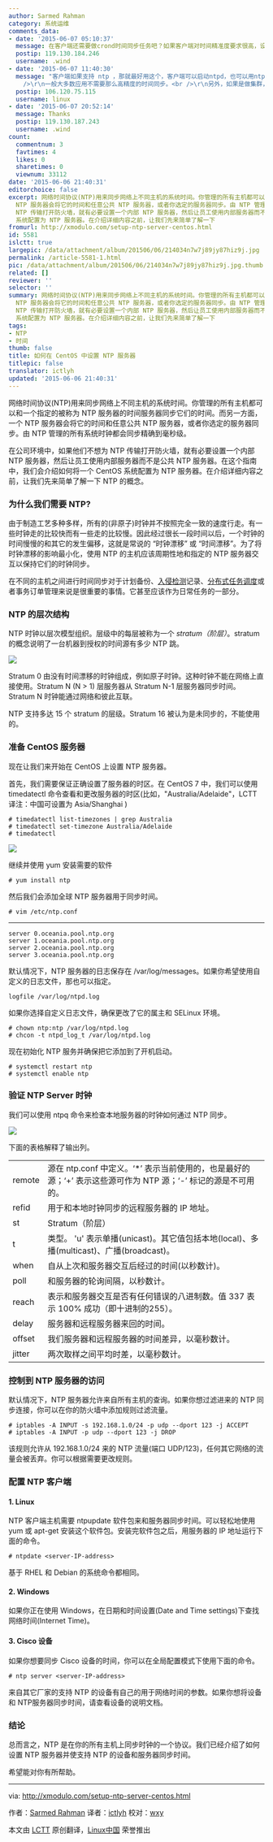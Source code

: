 ```yaml
---
author: Sarmed Rahman
category: 系统运维
comments_data:
- date: '2015-06-07 05:10:37'
  message: 在客户端还需要做crond时间同步任务吧？如果客户端对时间精准度要求很高，设置多长时间同步一次？
  postip: 119.130.184.246
  username: .wind
- date: '2015-06-07 11:40:30'
  message: "客户端如果支持 ntp ，那就最好用这个，客户端可以启动ntpd，也可以用ntpdate来更新。一般如果不是主机上的 bios 电池有问题的话，时间偏差没那么大，所以几个小时或者一天同步一次就够了。<br
    />\r\n一般大多数应用不需要那么高精度的时间同步。<br />\r\n另外，如果是做集群，比如 mysql 集群，那就一定要保证时间同步。"
  postip: 106.120.75.115
  username: linux
- date: '2015-06-07 20:52:14'
  message: Thanks
  postip: 119.130.187.243
  username: .wind
count:
  commentnum: 3
  favtimes: 4
  likes: 0
  sharetimes: 0
  viewnum: 33112
date: '2015-06-06 21:40:31'
editorchoice: false
excerpt: 网络时间协议(NTP)用来同步网络上不同主机的系统时间。你管理的所有主机都可以和一个指定的被称为 NTP 服务器的时间服务器同步它们的时间。而另一方面，一个
  NTP 服务器会将它的时间和任意公共 NTP 服务器，或者你选定的服务器同步。由 NTP 管理的所有系统时钟都会同步精确到毫秒级。 在公司环境中，如果他们不想为
  NTP 传输打开防火墙，就有必要设置一个内部 NTP 服务器，然后让员工使用内部服务器而不是公共 NTP 服务器。在这个指南中，我们会介绍如何将一个 CentOS
  系统配置为 NTP 服务器。在介绍详细内容之前，让我们先来简单了解一下
fromurl: http://xmodulo.com/setup-ntp-server-centos.html
id: 5581
islctt: true
largepic: /data/attachment/album/201506/06/214034n7w7j89jy87hiz9j.jpg
permalink: /article-5581-1.html
pic: /data/attachment/album/201506/06/214034n7w7j89jy87hiz9j.jpg.thumb.jpg
related: []
reviewer: ''
selector: ''
summary: 网络时间协议(NTP)用来同步网络上不同主机的系统时间。你管理的所有主机都可以和一个指定的被称为 NTP 服务器的时间服务器同步它们的时间。而另一方面，一个
  NTP 服务器会将它的时间和任意公共 NTP 服务器，或者你选定的服务器同步。由 NTP 管理的所有系统时钟都会同步精确到毫秒级。 在公司环境中，如果他们不想为
  NTP 传输打开防火墙，就有必要设置一个内部 NTP 服务器，然后让员工使用内部服务器而不是公共 NTP 服务器。在这个指南中，我们会介绍如何将一个 CentOS
  系统配置为 NTP 服务器。在介绍详细内容之前，让我们先来简单了解一下
tags:
- NTP
- 时间
thumb: false
title: 如何在 CentOS 中设置 NTP 服务器
titlepic: false
translator: ictlyh
updated: '2015-06-06 21:40:31'
---
```


网络时间协议(NTP)用来同步网络上不同主机的系统时间。你管理的所有主机都可以和一个指定的被称为 NTP 服务器的时间服务器同步它们的时间。而另一方面，一个 NTP 服务器会将它的时间和任意公共 NTP 服务器，或者你选定的服务器同步。由 NTP 管理的所有系统时钟都会同步精确到毫秒级。


在公司环境中，如果他们不想为 NTP 传输打开防火墙，就有必要设置一个内部 NTP 服务器，然后让员工使用内部服务器而不是公共 NTP 服务器。在这个指南中，我们会介绍如何将一个 CentOS 系统配置为 NTP 服务器。在介绍详细内容之前，让我们先来简单了解一下 NTP 的概念。


### 为什么我们需要 NTP?


由于制造工艺多种多样，所有的(非原子)时钟并不按照完全一致的速度行走。有一些时钟走的比较快而有一些走的比较慢。因此经过很长一段时间以后，一个时钟的时间慢慢的和其它的发生偏移，这就是常说的 “时钟漂移” 或 “时间漂移”。为了将时钟漂移的影响最小化，使用 NTP 的主机应该周期性地和指定的 NTP 服务器交互以保持它们的时钟同步。


在不同的主机之间进行时间同步对于计划备份、[入侵检测](http://xmodulo.com/how-to-compile-and-install-snort-from-source-code-on-ubuntu.html)记录、[分布式任务调度](http://xmodulo.com/how-to-install-hdfs-and-hadoop-using.html)或者事务订单管理来说是很重要的事情。它甚至应该作为日常任务的一部分。


### NTP 的层次结构


NTP 时钟以层次模型组织。层级中的每层被称为一个 *stratum（阶层）*。stratum 的概念说明了一台机器到授权的时间源有多少 NTP 跳。


![](/data/attachment/album/201506/06/214034n7w7j89jy87hiz9j.jpg)


Stratum 0 由没有时间漂移的时钟组成，例如原子时钟。这种时钟不能在网络上直接使用。Stratum N (N > 1) 层服务器从 Stratum N-1 层服务器同步时间。Stratum N 时钟能通过网络和彼此互联。


NTP 支持多达 15 个 stratum 的层级。Stratum 16 被认为是未同步的，不能使用的。


### 准备 CentOS 服务器


现在让我们来开始在 CentOS 上设置 NTP 服务器。


首先，我们需要保证正确设置了服务器的时区。在 CentOS 7 中，我们可以使用 timedatectl 命令查看和更改服务器的时区(比如，"Australia/Adelaide"，LCTT 译注：中国可设置为 Asia/Shanghai )



```
# timedatectl list-timezones | grep Australia
# timedatectl set-timezone Australia/Adelaide
# timedatectl

```

![](/data/attachment/album/201506/06/214035l94wewkkjikpmk94.png)


继续并使用 yum 安装需要的软件



```
# yum install ntp

```

然后我们会添加全球 NTP 服务器用于同步时间。



```
# vim /etc/ntp.conf

```



---



```
server 0.oceania.pool.ntp.org
server 1.oceania.pool.ntp.org
server 2.oceania.pool.ntp.org
server 3.oceania.pool.ntp.org

```

默认情况下，NTP 服务器的日志保存在 /var/log/messages。如果你希望使用自定义的日志文件，那也可以指定。



```
logfile /var/log/ntpd.log

```

如果你选择自定义日志文件，确保更改了它的属主和 SELinux 环境。



```
# chown ntp:ntp /var/log/ntpd.log
# chcon -t ntpd_log_t /var/log/ntpd.log

```

现在初始化 NTP 服务并确保把它添加到了开机启动。



```
# systemctl restart ntp
# systemctl enable ntp

```

### 验证 NTP Server 时钟


我们可以使用 ntpq 命令来检查本地服务器的时钟如何通过 NTP 同步。


![](/data/attachment/album/201506/06/214039ou9yjhfzosuz1kbh.jpg)


下面的表格解释了输出列。




|  |  |
| --- | --- |
| remote | 源在 ntp.conf 中定义。‘\*’ 表示当前使用的，也是最好的源；‘+’ 表示这些源可作为 NTP 源；‘-’ 标记的源是不可用的。 |
| refid | 用于和本地时钟同步的远程服务器的 IP 地址。 |
| st | Stratum（阶层） |
| t | 类型。 'u' 表示单播(unicast)。其它值包括本地(local)、多播(multicast)、广播(broadcast)。 |
| when | 自从上次和服务器交互后经过的时间(以秒数计)。 |
| poll | 和服务器的轮询间隔，以秒数计。 |
| reach | 表示和服务器交互是否有任何错误的八进制数。值 337 表示 100% 成功（即十进制的255）。 |
| delay | 服务器和远程服务器来回的时间。 |
| offset | 我们服务器和远程服务器的时间差异，以毫秒数计。 |
| jitter | 两次取样之间平均时差，以毫秒数计。 |


### 控制到 NTP 服务器的访问


默认情况下，NTP 服务器允许来自所有主机的查询。如果你想过滤进来的 NTP 同步连接，你可以在你的防火墙中添加规则过滤流量。



```
# iptables -A INPUT -s 192.168.1.0/24 -p udp --dport 123 -j ACCEPT
# iptables -A INPUT -p udp --dport 123 -j DROP

```

该规则允许从 192.168.1.0/24 来的 NTP 流量(端口 UDP/123)，任何其它网络的流量会被丢弃。你可以根据需要更改规则。


### 配置 NTP 客户端


#### 1. Linux


NTP 客户端主机需要 ntpupdate 软件包来和服务器同步时间。可以轻松地使用 yum 或 apt-get 安装这个软件包。安装完软件包之后，用服务器的 IP 地址运行下面的命令。



```
# ntpdate <server-IP-address>

```

基于 RHEL 和 Debian 的系统命令都相同。


#### 2. Windows


如果你正在使用 Windows，在日期和时间设置(Date and Time settings)下查找网络时间(Internet Time)。


#### 3. Cisco 设备


如果你想要同步 Cisco 设备的时间，你可以在全局配置模式下使用下面的命令。



```
# ntp server <server-IP-address>

```

来自其它厂家的支持 NTP 的设备有自己的用于网络时间的参数。如果你想将设备和 NTP服务器同步时间，请查看设备的说明文档。


### 结论


总而言之，NTP 是在你的所有主机上同步时钟的一个协议。我们已经介绍了如何设置 NTP 服务器并使支持 NTP 的设备和服务器同步时间。


希望能对你有所帮助。




---


via: <http://xmodulo.com/setup-ntp-server-centos.html>


作者：[Sarmed Rahman](http://xmodulo.com/author/sarmed) 译者：[ictlyh](https://github.com/ictlyh) 校对：[wxy](https://github.com/wxy)


本文由 [LCTT](https://github.com/LCTT/TranslateProject) 原创翻译，[Linux中国](http://linux.cn/) 荣誉推出